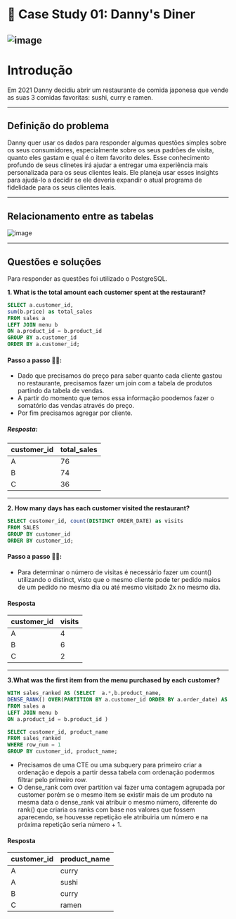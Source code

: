 # 🍜 Case Study 01: Danny's Diner

![image](https://8weeksqlchallenge.com/images/case-study-designs/1.png)
---
# Introdução
Em 2021 Danny decidiu abrir um restaurante de comida japonesa que vende as suas 3 comidas favoritas: sushi, curry e ramen.

---
## Definição do problema
Danny quer usar os dados para responder algumas questões simples sobre os seus consumidores, especialmente sobre os seus padrões de visita, quanto eles gastam e qual é o item favorito deles.
Esse conhecimento profundo de seus clinetes irá ajudar a entregar uma experiência mais personalizada para os seus clientes leais.
Ele planeja usar esses insights para ajudá-lo a decidir se ele deveria expandir o atual programa de fidelidade para os seus clientes leais.

---
## Relacionamento entre as tabelas
![image](https://user-images.githubusercontent.com/81607668/127271130-dca9aedd-4ca9-4ed8-b6ec-1e1920dca4a8.png)

---
## Questões e soluções
Para responder as questões foi utilizado o PostgreSQL.

**1. What is the total amount each customer spent at the restaurant?**

````sql
SELECT a.customer_id, 
sum(b.price) as total_sales
FROM sales a 
LEFT JOIN menu b
ON a.product_id = b.product_id
GROUP BY a.customer_id
ORDER BY a.customer_id;
````
#### Passo a passo 🦶🦶:
- Dado que precisamos do preço para saber quanto cada cliente gastou no restaurante, precisamos fazer um join com a tabela de produtos partindo da tabela de vendas.
- A partir do momento que temos essa informação poodemos fazer o somatório das vendas através do preço.
- Por fim precisamos agregar por cliente.

##### Resposta:
| customer_id | total_sales |
| ----------- | ----------- |
| A           | 76          |
| B           | 74          |
| C           | 36          |

---

**2. How many days has each customer visited the restaurant?**
````sql
SELECT customer_id, count(DISTINCT ORDER_DATE) as visits
FROM SALES
GROUP BY customer_id 
ORDER BY customer_id;
````
#### Passo a passo 🦶🦶:
- Para determinar o número de visitas é necessário fazer um count() utilizando o distinct, visto que o mesmo cliente pode ter pedido maios de um pedido no mesmo dia ou até mesmo visitado 2x no mesmo dia.
#### Resposta
| customer_id | visits |
|-------------|--------|
| A           | 4      |
| B           | 6      |
| C           | 2      |

---
**3.What was the first item from the menu purchased by each customer?**
````sql
WITH sales_ranked AS (SELECT  a.*,b.product_name,
DENSE_RANK() OVER(PARTITION BY a.customer_id ORDER BY a.order_date) AS row_num
FROM sales a
LEFT JOIN menu b
ON a.product_id = b.product_id )

SELECT customer_id, product_name
FROM sales_ranked 	
WHERE row_num = 1
GROUP BY customer_id, product_name;
````
- Precisamos de uma CTE ou uma subquery para primeiro criar a ordenação e depois a partir dessa tabela com ordenação podermos filtrar pelo primeiro row.
- O dense_rank com over partition vai fazer uma contagem agrupada por customer porém se o mesmo item se existir mais de um produto na mesma data o dense_rank vai atribuir o mesmo número, diferente do rank() que criaria os ranks com base nos valores que fossem aparecendo, se houvesse repetição ele atribuiria um número e na próxima repetição seria número + 1.
#### Resposta
| customer_id | product_name |
|-------------|--------------|
| A           | curry        |
| A           | sushi        |
| B           | curry        |
| C           | ramen        |
